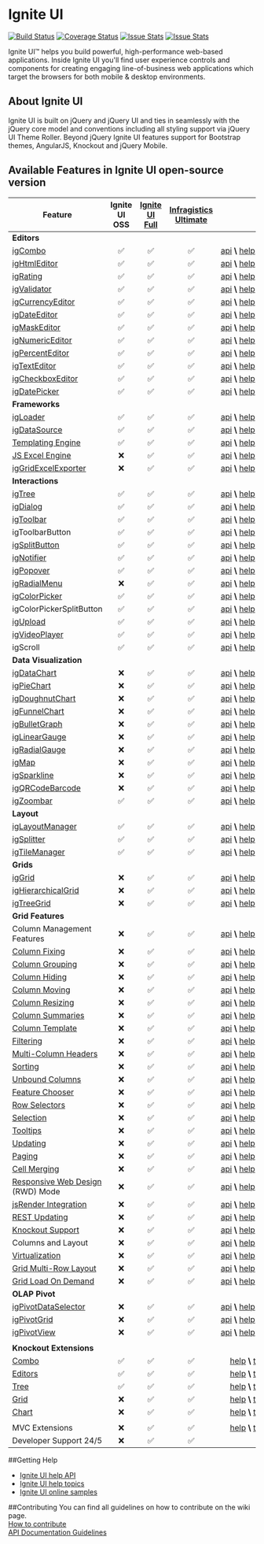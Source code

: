 # Ignite UI  
[![Build Status](https://travis-ci.org/IgniteUI/ignite-ui.svg?branch=master)](https://travis-ci.org/IgniteUI/ignite-ui)
[![Coverage Status](https://coveralls.io/repos/github/IgniteUI/ignite-ui/badge.svg?branch=master)](https://coveralls.io/github/IgniteUI/ignite-ui?branch=master)
[![Issue Stats](http://issuestats.com/github/IgniteUI/ignite-ui/badge/pr?style=flat)](http://issuestats.com/github/IgniteUI/ignite-ui)
[![Issue Stats](http://issuestats.com/github/IgniteUI/ignite-ui/badge/issue?style=flat)](http://issuestats.com/github/IgniteUI/ignite-ui)

Ignite UI™ helps you build powerful, high-performance web-based applications. Inside Ignite UI you'll find user experience controls and components for creating engaging line-of-business web applications which target the browsers for both mobile & desktop environments.

## About  Ignite UI

Ignite UI is built on jQuery and jQuery UI and ties in seamlessly with the jQuery core model and conventions including all styling support via jQuery UI Theme Roller. Beyond jQuery Ignite UI features support for Bootstrap themes, AngularJS, Knockout and jQuery Mobile.

## Available Features in Ignite UI open-source version

|Feature																	|Ignite UI OSS		|[Ignite UI Full](http://www.igniteui.com)	|[Infragistics Ultimate](http://www.infragistics.com/products/ultimate)	|Help 																																																																			|
|---------------------------------------------------------------------------|:-----------------:|:-----------------------------------------:|:---------------------------------------------------------------------:|:-----------------------------------------------------------------------------------------------------------------------------------------------------------------------------------------------------------------------------------------------------------------------------:|
|**Editors**																|					|											|																		|																																																																				|
|[igCombo](http://www.igniteui.com/combo/overview)							|:white_check_mark:	|:white_check_mark:							|:white_check_mark:														|[api](http://www.igniteui.com/help/api/2016.1/ui.igcombo)&nbsp;**\\**&nbsp;[help](http://www.igniteui.com/help/igcombo-igcombo)&nbsp;**\\**&nbsp;[topics&nbsp;source](https://github.com/IgniteUI/help-topics/tree/16.1/topics/02_Controls/igCombo)														|
|[igHtmlEditor](http://www.igniteui.com/html-editor/overview)				|:white_check_mark:	|:white_check_mark:							|:white_check_mark:														|[api](http://www.igniteui.com/help/api/2016.1/ui.ightmleditor)&nbsp;**\\**&nbsp;[help](http://www.igniteui.com/help/ightmleditor-ightmleditor)&nbsp;**\\**&nbsp;[topics&nbsp;source](https://github.com/IgniteUI/help-topics/tree/16.1/topics/02_Controls/igHtmlEditor)									|
|[igRating](http://www.igniteui.com/rating/overview)						|:white_check_mark:	|:white_check_mark: 						|:white_check_mark:														|[api](http://www.igniteui.com/help/api/2016.1/mobile.igRating)&nbsp;**\\**&nbsp;[help]()&nbsp;**\\**&nbsp;[topics&nbsp;source]() |
|[igValidator](http://www.igniteui.com/validator/overview)					|:white_check_mark:	|:white_check_mark:							|:white_check_mark:														|[api](http://www.igniteui.com/help/api/2016.1/ui.igvalidator)&nbsp;**\\**&nbsp;[help](http://www.igniteui.com/help/igvalidator)&nbsp;**\\**&nbsp;[topics&nbsp;source](https://github.com/IgniteUI/help-topics/tree/16.1/topics/02_Controls/igValidator)													|
|[igCurrencyEditor](http://www.igniteui.com/editors/currency-editor)		|:white_check_mark:	|:white_check_mark: 						|:white_check_mark:														|[api](http://www.igniteui.com/help/api/2016.1/ui.igcurrencyeditor)&nbsp;**\\**&nbsp;[help](http://www.igniteui.com/help/igcurrencyeditor-igcurrencyeditor)&nbsp;**\\**&nbsp;[topics&nbsp;source](https://github.com/IgniteUI/help-topics/tree/16.1/topics/02_Controls/igEditors/00_igCurrencyEditor)	|
|[igDateEditor](http://www.igniteui.com/editors/date-editor)				|:white_check_mark:	|:white_check_mark:							|:white_check_mark:														|[api](http://www.igniteui.com/help/api/2016.1/ui.igdateeditor)&nbsp;**\\**&nbsp;[help](http://www.igniteui.com/help/igdateeditor-igdateeditor)&nbsp;**\\**&nbsp;[topics&nbsp;source](https://github.com/IgniteUI/help-topics/tree/16.1/topics/02_Controls/igEditors/01_igDateEditor)						|
|[igMaskEditor](http://www.igniteui.com/editors/mask-editor)				|:white_check_mark:	|:white_check_mark:		 					|:white_check_mark:														|[api](http://www.igniteui.com/help/api/2016.1/ui.igmaskeditor)&nbsp;**\\**&nbsp;[help](http://www.igniteui.com/help/igmaskeditor-igmaskeditor)&nbsp;**\\**&nbsp;[topics&nbsp;source](https://github.com/IgniteUI/help-topics/tree/16.1/topics/02_Controls/igEditors/02_igMaskEditor)					|
|[igNumericEditor](http://www.igniteui.com/editors/numeric-editor)			|:white_check_mark:	|:white_check_mark: 						|:white_check_mark:														|[api](http://www.igniteui.com/help/api/2016.1/ui.ignumericeditor)&nbsp;**\\**&nbsp;[help](http://www.igniteui.com/help/ignumericeditor-ignumericeditor)&nbsp;**\\**&nbsp;[topics&nbsp;source](https://github.com/IgniteUI/help-topics/tree/16.1/topics/02_Controls/igEditors/03_igNumericEditor)		|
|[igPercentEditor](http://www.igniteui.com/editors/percent-editor)			|:white_check_mark:	|:white_check_mark: 						|:white_check_mark:														|[api](http://www.igniteui.com/help/api/2016.1/ui.igpercenteditor)&nbsp;**\\**&nbsp;[help](http://www.igniteui.com/help/igpercenteditor-igpercenteditor)&nbsp;**\\**&nbsp;[topics&nbsp;source](https://github.com/IgniteUI/help-topics/tree/16.1/topics/02_Controls/igEditors/04_igPercentEditor)		|
|[igTextEditor](http://www.igniteui.com/editors/text-editor)				|:white_check_mark:	|:white_check_mark: 						|:white_check_mark:														|[api](http://www.igniteui.com/help/api/2016.1/ui.igtexteditor)&nbsp;**\\**&nbsp;[help](http://www.igniteui.com/help/igtexteditor-igtexteditor)&nbsp;**\\**&nbsp;[topics&nbsp;source](https://github.com/IgniteUI/help-topics/tree/16.1/topics/02_Controls/igEditors/05_igTextEditor)					|
|[igCheckboxEditor](http://www.igniteui.com/editors/checkbox-editor)		|:white_check_mark:	|:white_check_mark: 						|:white_check_mark:														|[api](http://www.igniteui.com/help/api/2016.1/ui.igcheckboxeditor)&nbsp;**\\**&nbsp;[help](http://www.igniteui.com/help/igcheckboxeditor-igcheckboxeditor)&nbsp;**\\**&nbsp;[topics&nbsp;source](https://github.com/IgniteUI/help-topics/tree/16.1/topics/02_Controls/igEditors/06_igCheckboxEditor)	|  
|[igDatePicker](http://www.igniteui.com/editors/date-picker-overview)		|:white_check_mark:	|:white_check_mark: 						|:white_check_mark:														|[api](http://www.igniteui.com/help/api/2016.1/ui.igdatepicker)&nbsp;**\\**&nbsp;[help](http://www.igniteui.com/help/igdatepicker-igdatepicker)&nbsp;**\\**&nbsp;[topics&nbsp;source](https://github.com/IgniteUI/help-topics/tree/16.1/topics/02_Controls/igEditors/07_igDatePicker)					|
|**Frameworks**																|					|											|																		|																																																																				|
|[igLoader](http://www.igniteui.com/loader/overview)						|:white_check_mark:	|:white_check_mark:							|:white_check_mark:														|[api](http://www.igniteui.com/help/api/2016.1/ig.loader)&nbsp;**\\**&nbsp;[help](http://www.igniteui.com/help/api/2016.1/ig.loader)&nbsp;**\\**&nbsp;[topics&nbsp;source](http://www.igniteui.com/help/using-infragistics-loader) |
|[igDataSource](http://www.igniteui.com/data-source/overview)				|:white_check_mark:	|:white_check_mark: 						|:white_check_mark:														|[api](http://www.igniteui.com/help/api/2016.1/ig.datasource)&nbsp;**\\**&nbsp;[help](http://www.igniteui.com/help/api/2016.1/ig.datasource)&nbsp;**\\**&nbsp;[topics&nbsp;source](http://www.igniteui.com/help/igdatasource-igdatasource-overview) |
|[Templating Engine](http://www.igniteui.com/templating-engine/conditional-templates)|:white_check_mark:		| :white_check_mark: 		|:white_check_mark:														|[api](http://www.igniteui.com/help/api/2016.1/)&nbsp;**\\**&nbsp;[help](http://www.igniteui.com/help/igtemplating-overview)&nbsp;**\\**&nbsp;[topics&nbsp;source](https://github.com/IgniteUI/help-topics/tree/16.1/topics/06_Infragistics-Templating-Engine) |
|[JS Excel Engine](http://www.igniteui.com/javascript-excel-library/overview)|:x:|:white_check_mark: 						|:white_check_mark:														|[api](http://www.igniteui.com/help/javascript-excel-library)&nbsp;**\\**&nbsp;[help](http://www.igniteui.com/help/using-the-javascript-excel-library)&nbsp;**\\**&nbsp;[topics&nbsp;source](https://github.com/IgniteUI/help-topics/blob/16.1/topics/09_JavaScript%20Excel%20Library/~JavaScript_Excel_Library.md) |
|[igGridExcelExporter](http://www.igniteui.com/grid/export-basic-grid)		|:x:	|:white_check_mark:							|:white_check_mark:														|[api](http://www.igniteui.com/help/api/2016.1/ig.gridexcelexporter)&nbsp;**\\**&nbsp;[help](http://www.igniteui.com/help/iggridexcelexporter-overview)&nbsp;**\\**&nbsp;[topics&nbsp;source](https://github.com/IgniteUI/help-topics/blob/16.1/topics/09_JavaScript%20Excel%20Library/~JavaScript_Excel_Library.md) |
|**Interactions**															|					|											|																		|					|
|[igTree](http://www.igniteui.com/tree/overview)							|:white_check_mark:	|:white_check_mark: 						|:white_check_mark:														|[api](http://www.igniteui.com/help/api/2016.1/ui.igtree)&nbsp;**\\**&nbsp;[help](http://www.igniteui.com/help/igtree-getting-started)&nbsp;**\\**&nbsp;[topics&nbsp;source](https://github.com/IgniteUI/help-topics/tree/16.1/topics/02_Controls/igTree) |
|[igDialog](http://www.igniteui.com/dialog-window/overview)					|:white_check_mark:	|:white_check_mark: 						|:white_check_mark:														|[api](http://www.igniteui.com/help/api/2016.1/ui.igdialog)&nbsp;**\\**&nbsp;[help](http://www.igniteui.com/help/igdialog)&nbsp;**\\**&nbsp;[topics&nbsp;source](https://github.com/IgniteUI/help-topics/tree/16.1/topics/02_Controls/igDialog) |
|[igToolbar](http://www.igniteui.com/html-editor/standalone-toolbar)		|:white_check_mark:	|:white_check_mark:							|:white_check_mark:														|[api](http://www.igniteui.com/help/api/2016.1/ui.igtoolbar)&nbsp;**\\**&nbsp;[help](http://www.igniteui.com/help/ightmleditor-configuring-toolbars-and-buttons)&nbsp;**\\**&nbsp;[topics&nbsp;source](https://github.com/IgniteUI/help-topics/tree/16.1/topics/02_Controls/igHtmlEditor/03_Custom%20Toolbars) |
|igToolbarButton															|:white_check_mark:	|:white_check_mark:							|:white_check_mark:														|[api](http://www.igniteui.com/help/api/2016.1/ui.igtoolbarbutton)&nbsp;**\\**&nbsp;[help](http://www.igniteui.com/help/ightmleditor-configuring-toolbars-and-buttons)&nbsp;**\\**&nbsp;[topics&nbsp;source](https://github.com/IgniteUI/help-topics/tree/16.1/topics/02_Controls/igHtmlEditor/03_Custom%20Toolbars) |
|[igSplitButton](http://www.igniteui.com/split-button/overview)				|:white_check_mark:	|:white_check_mark:							|:white_check_mark:														|[api](http://www.igniteui.com/help/api/2016.1/ui.igsplitbutton)&nbsp;**\\**&nbsp;[help]()&nbsp;**\\**&nbsp;[topics&nbsp;source]() |
|[igNotifier](http://www.igniteui.com/notifier/overview)					|:white_check_mark:	|:white_check_mark:							|:white_check_mark:														|[api](http://www.igniteui.com/help/api/2016.1/ui.ignotifier)&nbsp;**\\**&nbsp;[help](http://www.igniteui.com/help/ignotifier-overview)&nbsp;**\\**&nbsp;[topics&nbsp;source](https://github.com/IgniteUI/help-topics/tree/16.1/topics/02_Controls/igNotifier) |
|[igPopover](http://www.igniteui.com/popover/overview)						|:white_check_mark:	|:white_check_mark:							|:white_check_mark:														|[api](http://www.igniteui.com/help/api/2016.1/ui.igpopover)&nbsp;**\\**&nbsp;[help](http://www.igniteui.com/help/igpopover-landingpage)&nbsp;**\\**&nbsp;[topics&nbsp;source](https://github.com/IgniteUI/help-topics/tree/16.1/topics/02_Controls/igPopOver) |
|[igRadialMenu](http://www.igniteui.com/radial-menu/overview)				|:x:				|:white_check_mark: 						|:white_check_mark:														|[api](http://www.igniteui.com/help/api/2016.1/ui.igradialmenu)&nbsp;**\\**&nbsp;[help](http://www.igniteui.com/help/igradialmenu)&nbsp;**\\**&nbsp;[topics&nbsp;source](https://github.com/IgniteUI/help-topics/tree/16.1/topics/02_Controls/igRadialMenu) |
|[igColorPicker](http://www.igniteui.com/split-button/overview)				|:white_check_mark:	|:white_check_mark:							|:white_check_mark:														|[api](http://www.igniteui.com/help/api/2016.1/ui.igcolorpicker)&nbsp;**\\**&nbsp;[help]()&nbsp;**\\**&nbsp;[topics&nbsp;source]() |
|igColorPickerSplitButton													|:white_check_mark:	|:white_check_mark:							|:white_check_mark:														|[api](http://www.igniteui.com/help/api/2016.1/ui.igcolorpickersplitbutton)&nbsp;**\\**&nbsp;[help]()&nbsp;**\\**&nbsp;[topics&nbsp;source]() |
|[igUpload](http://www.igniteui.com/file-upload/overview)					|:white_check_mark:	|:white_check_mark:							|:white_check_mark:														|[api](http://www.igniteui.com/help/api/2016.1/)&nbsp;**\\**&nbsp;[help]()&nbsp;**\\**&nbsp;[topics&nbsp;source]() |
|[igVideoPlayer](http://www.igniteui.com/video-player/overview)				|:white_check_mark:	|:white_check_mark:							|:white_check_mark:														|[api](http://www.igniteui.com/help/api/2016.1/)&nbsp;**\\**&nbsp;[help]()&nbsp;**\\**&nbsp;[topics&nbsp;source]() |
|igScroll																	|:white_check_mark:	|:white_check_mark:							|:white_check_mark:														|[api](http://www.igniteui.com/help/api/2016.1/)&nbsp;**\\**&nbsp;[help]()&nbsp;**\\**&nbsp;[topics&nbsp;source]() |
|**Data Visualization**														|					|											|																		|					|
|[igDataChart](http://www.igniteui.com/data-chart/overview)					|:x:				|:white_check_mark: 						|:white_check_mark:														|[api](http://www.igniteui.com/help/api/2016.1/ui.igDataChart)&nbsp;**\\**&nbsp;[help]()&nbsp;**\\**&nbsp;[topics&nbsp;source]() |
|[igPieChart](http://www.igniteui.com/pie-chart/overview)					|:x:				|:white_check_mark: 						|:white_check_mark:														|[api](http://www.igniteui.com/help/api/2016.1/ui.igPieChart)&nbsp;**\\**&nbsp;[help]()&nbsp;**\\**&nbsp;[topics&nbsp;source]() |
|[igDoughnutChart](http://www.igniteui.com/doughnut-chart/overview)			|:x:				|:white_check_mark: 						|:white_check_mark:														|[api](http://www.igniteui.com/help/api/2016.1/ui.igdoughnutchart)&nbsp;**\\**&nbsp;[help]()&nbsp;**\\**&nbsp;[topics&nbsp;source]() |
|[igFunnelChart](http://www.igniteui.com/funnel-chart/overview)				|:x:				|:white_check_mark: 						|:white_check_mark:														|[api](http://www.igniteui.com/help/api/2016.1/ui.igfunnelchart)&nbsp;**\\**&nbsp;[help]()&nbsp;**\\**&nbsp;[topics&nbsp;source]() |
|[igBulletGraph](http://www.igniteui.com/bullet-graph/overview)				|:x:				|:white_check_mark:							|:white_check_mark:														|[api](http://www.igniteui.com/help/api/2016.1/ui.igbulletgraph)&nbsp;**\\**&nbsp;[help]()&nbsp;**\\**&nbsp;[topics&nbsp;source]() |
|[igLinearGauge](http://www.igniteui.com/linear-gauge/overview)				|:x:				|:white_check_mark: 						|:white_check_mark:														|[api](http://www.igniteui.com/help/api/2016.1/ui.iglineargauge)&nbsp;**\\**&nbsp;[help]()&nbsp;**\\**&nbsp;[topics&nbsp;source]() |
|[igRadialGauge](http://www.igniteui.com/radial-gauge/overview)				|:x:				|:white_check_mark:							|:white_check_mark:														|[api](http://www.igniteui.com/help/api/2016.1/ui.igradialgauge)&nbsp;**\\**&nbsp;[help]()&nbsp;**\\**&nbsp;[topics&nbsp;source]() |
|[igMap](http://www.igniteui.com/map/overview)								|:x:				|:white_check_mark: 						|:white_check_mark:														|[api](http://www.igniteui.com/help/api/2016.1/ui.igMap)&nbsp;**\\**&nbsp;[help]()&nbsp;**\\**&nbsp;[topics&nbsp;source]() |
|[igSparkline](http://www.igniteui.com/sparkline/overview)					|:x:				|:white_check_mark:							|:white_check_mark:														|[api](http://www.igniteui.com/help/api/2016.1/ui.igsparkline)&nbsp;**\\**&nbsp;[help]()&nbsp;**\\**&nbsp;[topics&nbsp;source]() |
|[igQRCodeBarcode](http://www.igniteui.com/barcode/configuring-the-qr-code-specific-settings)	|:x:				|:white_check_mark: 	|:white_check_mark:														|[api](http://www.igniteui.com/help/api/2016.1/ui.igqrcodebarcode)&nbsp;**\\**&nbsp;[help]()&nbsp;**\\**&nbsp;[topics&nbsp;source]() |
|[igZoombar](http://www.igniteui.com/zoombar/overview)						|:white_check_mark:	|:white_check_mark:							|:white_check_mark:														|[api](http://www.igniteui.com/help/api/2016.1/ui.igzoombar)&nbsp;**\\**&nbsp;[help]()&nbsp;**\\**&nbsp;[topics&nbsp;source]() |
|**Layout**																	|					|											|																		|					|
|[igLayoutManager](http://www.igniteui.com/layout-manager/overview)			|:white_check_mark:	|:white_check_mark: 						|:white_check_mark:														|[api](http://www.igniteui.com/help/api/2016.1/ui.iglayoutmanager)&nbsp;**\\**&nbsp;[help]()&nbsp;**\\**&nbsp;[topics&nbsp;source]() |
|[igSplitter](http://www.igniteui.com/splitter/overview)					|:white_check_mark:	|:white_check_mark: 						|:white_check_mark:														|[api](http://www.igniteui.com/help/api/2016.1/ui.igsplitter)&nbsp;**\\**&nbsp;[help]()&nbsp;**\\**&nbsp;[topics&nbsp;source]() |
|[igTileManager](http://www.igniteui.com/tile-manager/overview)				|:white_check_mark:	|:white_check_mark: 						|:white_check_mark:														|[api](http://www.igniteui.com/help/api/2016.1/ui.igtilemanager)&nbsp;**\\**&nbsp;[help]()&nbsp;**\\**&nbsp;[topics&nbsp;source]() |
|**Grids**																	|					|											|																		|					|
|[igGrid](http://www.igniteui.com/grid/overview)							|:x:				|:white_check_mark: 						|:white_check_mark:														|[api](http://www.igniteui.com/help/api/2016.1/ui.iggrid)&nbsp;**\\**&nbsp;[help]()&nbsp;**\\**&nbsp;[topics&nbsp;source]() |
|[igHierarchicalGrid](http://www.igniteui.com/hierarchical-grid/overview)	|:x:				|:white_check_mark:							|:white_check_mark:														|[api](http://www.igniteui.com/help/api/2016.1/ui.iggrid_hg)&nbsp;**\\**&nbsp;[help]()&nbsp;**\\**&nbsp;[topics&nbsp;source]() |
|[igTreeGrid](http://www.igniteui.com/tree-grid/overview)					|:x:				|:white_check_mark: 						|:white_check_mark:														|[api](http://www.igniteui.com/help/api/2016.1/ui.igtreegrid)&nbsp;**\\**&nbsp;[help]()&nbsp;**\\**&nbsp;[topics&nbsp;source]() |
|**Grid Features**															|					|											|																		|					|
|Column Management Features													|:x:				|:white_check_mark:							|:white_check_mark:														|[api](http://www.igniteui.com/help/api/2016.1/ui.igGrid)&nbsp;**\\**&nbsp;[help](http://www.igniteui.com/help/iggrid-columnmanagementfeatures-landingpage)&nbsp;**\\**&nbsp;[topics&nbsp;source](https://github.com/IgniteUI/help-topics/blob/16.1/topics/02_Controls/igGrid/03_Features/00_Columns/~igGrid_ColumnManagementFeatures_LandingPage.md) |
|[Column Fixing](http://www.igniteui.com/grid/column-fixing)				|:x:				|:white_check_mark:							|:white_check_mark:														|[api](http://www.igniteui.com/help/api/2016.1/ui.iggridcolumnfixing)&nbsp;**\\**&nbsp;[help](http://www.igniteui.com/help/iggrid-columnfixing-landingpage)&nbsp;**\\**&nbsp;[topics&nbsp;source](https://github.com/IgniteUI/help-topics/tree/16.1/topics/02_Controls/igGrid/03_Features/00_Columns/00_Fixing) |
|[Column Grouping](http://www.igniteui.com/grid/grouping-customization)		|:x:				|:white_check_mark:							|:white_check_mark:														|[api](http://www.igniteui.com/help/api/2016.1/ui.iggridgroupby)&nbsp;**\\**&nbsp;[help](http://www.igniteui.com/help/iggrid-groupby)&nbsp;**\\**&nbsp;[topics&nbsp;source](https://github.com/IgniteUI/help-topics/tree/16.1/topics/02_Controls/igGrid/03_Features/00_Columns/01_Grouping) |
|[Column Hiding](http://www.igniteui.com/grid/column-hiding)				|:x:				|:white_check_mark:							|:white_check_mark:														|[api](http://www.igniteui.com/help/api/2016.1/ui.iggridhiding)&nbsp;**\\**&nbsp;[help](http://www.igniteui.com/help/iggrid-column-hiding)&nbsp;**\\**&nbsp;[topics&nbsp;source](https://github.com/IgniteUI/help-topics/tree/16.1/topics/02_Controls/igGrid/03_Features/00_Columns/02_Hiding) |
|[Column Moving](http://www.igniteui.com/grid/column-moving)				|:x:				|:white_check_mark:							|:white_check_mark:														|[api](http://www.igniteui.com/help/api/2016.1/ui.iggridcolumnmoving)&nbsp;**\\**&nbsp;[help](http://www.igniteui.com/help/iggrid-columnmoving-landingpage)&nbsp;**\\**&nbsp;[topics&nbsp;source](https://github.com/IgniteUI/help-topics/tree/16.1/topics/02_Controls/igGrid/03_Features/00_Columns/03_Moving) |
|[Column Resizing](http://www.igniteui.com/grid/column-resizing)			|:x:				|:white_check_mark:							|:white_check_mark:														|[api](http://www.igniteui.com/help/api/2016.1/ui.iggridresizing)&nbsp;**\\**&nbsp;[help](http://www.igniteui.com/help/iggrid-column-resizing)&nbsp;**\\**&nbsp;[topics&nbsp;source](https://github.com/IgniteUI/help-topics/blob/16.1/topics/02_Controls/igGrid/03_Features/00_Columns/04_igGrid_Column_Resizing.md) |
|[Column Summaries](http://www.igniteui.com/grid/summaries)					|:x:				|:white_check_mark:							|:white_check_mark:														|[api](http://www.igniteui.com/help/api/2016.1/ui.iggridsummaries)&nbsp;**\\**&nbsp;[help](http://www.igniteui.com/help/iggrid-column-summaries)&nbsp;**\\**&nbsp;[topics&nbsp;source](https://github.com/IgniteUI/help-topics/tree/16.1/topics/02_Controls/igGrid/03_Features/00_Columns/05_Summaries) |
|[Column Template](http://www.igniteui.com/grid/column-template)			|:x:				|:white_check_mark:							|:white_check_mark:														|[api](http://www.igniteui.com/help/api/2016.1/ui.igGrid)&nbsp;**\\**&nbsp;[help](http://www.igniteui.com/help/iggrid-column-template)&nbsp;**\\**&nbsp;[topics&nbsp;source](https://github.com/IgniteUI/help-topics/tree/16.1/topics/02_Controls/igGrid/03_Features/00_Columns/06_Template) |
|[Filtering](http://www.igniteui.com/grid/simple-filtering)					|:x:				|:white_check_mark:							|:white_check_mark:														|[api](http://www.igniteui.com/help/api/2016.1/ui.iggridfiltering)&nbsp;**\\**&nbsp;[help](http://www.igniteui.com/help/iggrid-filtering)&nbsp;**\\**&nbsp;[topics&nbsp;source](https://github.com/IgniteUI/help-topics/blob/16.1/topics/02_Controls/igGrid/03_Features/00_Columns/07_igGrid_Filtering.md) |
|[Multi-Column Headers](http://www.igniteui.com/grid/multi-column-headers)	|:x:				|:white_check_mark:							|:white_check_mark:														|[api](http://www.igniteui.com/help/api/2016.1/ui.iggridmulticolumnheaders)&nbsp;**\\**&nbsp;[help](http://www.igniteui.com/help/iggrid-multicolumnheaders-landingpage)&nbsp;**\\**&nbsp;[topics&nbsp;source](https://github.com/IgniteUI/help-topics/tree/16.1/topics/02_Controls/igGrid/03_Features/00_Columns/08_Multi-Headers) |
|[Sorting](http://www.igniteui.com/grid/sorting-remote)						|:x:				|:white_check_mark:							|:white_check_mark:														|[api](http://www.igniteui.com/help/api/2016.1/ui.iggridsorting)&nbsp;**\\**&nbsp;[help](http://www.igniteui.com/help/iggrid-sorting)&nbsp;**\\**&nbsp;[topics&nbsp;source](https://github.com/IgniteUI/help-topics/tree/16.1/topics/02_Controls/igGrid/03_Features/00_Columns/09_Sorting) |
|[Unbound Columns](http://www.igniteui.com/grid/unbound-column)				|:x:				|:white_check_mark:							|:white_check_mark:														|[api](http://www.igniteui.com/help/api/2016.1/ui.igGrid)&nbsp;**\\**&nbsp;[help](http://www.igniteui.com/help/iggrid-unboundcolumns-landing-page)&nbsp;**\\**&nbsp;[topics&nbsp;source](https://github.com/IgniteUI/help-topics/tree/16.1/topics/02_Controls/igGrid/03_Features/00_Columns/10_Unbound) |
|[Feature Chooser](http://www.igniteui.com/grid/feature-chooser)			|:x:				|:white_check_mark:							|:white_check_mark:														|[api](http://www.igniteui.com/help/api/2016.1/ui.igGrid)&nbsp;**\\**&nbsp;[help](http://www.igniteui.com/help/iggrid-feature-chooser)&nbsp;**\\**&nbsp;[topics&nbsp;source](https://github.com/IgniteUI/help-topics/blob/16.1/topics/02_Controls/igGrid/03_Features/01_igGrid_Feature_Chooser.md) |
|[Row Selectors](http://www.igniteui.com/grid/row-selectors)				|:x:				|:white_check_mark:							|:white_check_mark:														|[api](http://www.igniteui.com/help/api/2016.1/ui.iggridrowselectors)&nbsp;**\\**&nbsp;[help](http://www.igniteui.com/help/iggrid-row-selectors)&nbsp;**\\**&nbsp;[topics&nbsp;source](https://github.com/IgniteUI/help-topics/tree/16.1/topics/02_Controls/igGrid/03_Features/02_Row%20Selectors) |
|[Selection](http://www.igniteui.com/grid/selection)						|:x:				|:white_check_mark:							|:white_check_mark:														|[api](http://www.igniteui.com/help/api/2016.1/ui.iggridselection)&nbsp;**\\**&nbsp;[help](http://www.igniteui.com/help/iggrid-selection)&nbsp;**\\**&nbsp;[topics&nbsp;source](https://github.com/IgniteUI/help-topics/tree/16.1/topics/02_Controls/igGrid/03_Features/03_Selection) |
|[Tooltips](http://www.igniteui.com/grid/tooltips)							|:x:				|:white_check_mark:							|:white_check_mark:														|[api](http://www.igniteui.com/help/api/2016.1/ui.iggridtooltips)&nbsp;**\\**&nbsp;[help](http://www.igniteui.com/help/iggrid-tooltips)&nbsp;**\\**&nbsp;[topics&nbsp;source](https://github.com/IgniteUI/help-topics/tree/16.1/topics/02_Controls/igGrid/03_Features/04_Tooltips) |
|[Updating](http://www.igniteui.com/grid/basic-editing)						|:x:				|:white_check_mark:							|:white_check_mark:														|[api](http://www.igniteui.com/help/api/2016.1/ui.iggridupdating)&nbsp;**\\**&nbsp;[help](http://www.igniteui.com/help/iggrid-updating-landingpage)&nbsp;**\\**&nbsp;[topics&nbsp;source](https://github.com/IgniteUI/help-topics/tree/16.1/topics/02_Controls/igGrid/03_Features/05_Updating) |
|[Paging](http://www.igniteui.com/grid/paging)								|:x:				|:white_check_mark:							|:white_check_mark:														|[api](http://www.igniteui.com/help/api/2016.1/ui.iggridpaging)&nbsp;**\\**&nbsp;[help](http://www.igniteui.com/help/iggrid-paging)&nbsp;**\\**&nbsp;[topics&nbsp;source](https://github.com/IgniteUI/help-topics/blob/16.1/topics/02_Controls/igGrid/03_Features/06_igGrid_Paging.md) |
|[Cell Merging](http://www.igniteui.com/grid/cell-merging)					|:x:				|:white_check_mark:							|:white_check_mark:														|[api](http://www.igniteui.com/help/api/2016.1/ui.iggridcellmerging)&nbsp;**\\**&nbsp;[help](http://www.igniteui.com/help/iggrid-cellmerging-landingpage)&nbsp;**\\**&nbsp;[topics&nbsp;source](https://github.com/IgniteUI/help-topics/tree/16.1/topics/02_Controls/igGrid/03_Features/07_Cell%20Merging) |
|[Responsive Web Design](http://www.igniteui.com/grid/responsive-web-design-mode) (RWD) Mode|:x:|:white_check_mark:							|:white_check_mark:														|[api](http://www.igniteui.com/help/api/2016.1/ui.igGrid)&nbsp;**\\**&nbsp;[help](http://www.igniteui.com/help/iggrid-responsive-web-design-mode-landingpage)&nbsp;**\\**&nbsp;[topics&nbsp;source](https://github.com/IgniteUI/help-topics/tree/16.1/topics/02_Controls/igGrid/03_Features/08_Responsive) |
|[jsRender Integration](http://www.igniteui.com/grid/jsrender-integration)	|:x:				|:white_check_mark:							|:white_check_mark:														|[api](http://www.igniteui.com/help/api/2016.1/ui.igGrid)&nbsp;**\\**&nbsp;[help](http://www.igniteui.com/help/iggrid-jsrender-integration)&nbsp;**\\**&nbsp;[topics&nbsp;source](https://github.com/IgniteUI/help-topics/blob/16.1/topics/02_Controls/igGrid/03_Features/09_igGrid_jsRender_Integration.md) |
|[REST Updating](http://www.igniteui.com/grid/rest-editing)					|:x:				|:white_check_mark:							|:white_check_mark:														|[api](http://www.igniteui.com/help/api/2016.1/ui.iggridupdating)&nbsp;**\\**&nbsp;[help](http://www.igniteui.com/help/iggrid-rest-updating)&nbsp;**\\**&nbsp;[topics&nbsp;source](https://github.com/IgniteUI/help-topics/blob/16.1/topics/02_Controls/igGrid/03_Features/10_igGrid_REST_Updating.md) |
|[Knockout Support](http://www.igniteui.com/grid/bind-grid-with-ko)			|:x:				|:white_check_mark:							|:white_check_mark:														|[api](http://www.igniteui.com/help/api/2016.1/ui.igGrid)&nbsp;**\\**&nbsp;[help](http://www.igniteui.com/help/iggrid-configuring-knockout-support)&nbsp;**\\**&nbsp;[topics&nbsp;source](https://github.com/IgniteUI/help-topics/blob/16.1/topics/02_Controls/igGrid/03_Features/11_igGrid_Configuring_Knockout_Support.md) |
|Columns and Layout															|:x:				|:white_check_mark:							|:white_check_mark:														|[api](http://www.igniteui.com/help/api/2016.1/ui.igGrid)&nbsp;**\\**&nbsp;[help](http://www.igniteui.com/help/iggrid-columns-and-layout)&nbsp;**\\**&nbsp;[topics&nbsp;source](https://github.com/IgniteUI/help-topics/blob/16.1/topics/02_Controls/igGrid/03_Features/12_igGrid_Columns_and_Layout.md) |
|[Virtualization](http://www.igniteui.com/grid/virtualization-fixed)		|:x:				|:white_check_mark:							|:white_check_mark:														|[api](http://www.igniteui.com/help/api/2016.1/ui.iggrid#options:virtualization)&nbsp;**\\**&nbsp;[help](http://www.igniteui.com/help/iggrid-virtualization)&nbsp;**\\**&nbsp;[topics&nbsp;source](https://github.com/IgniteUI/help-topics/tree/16.1/topics/02_Controls/igGrid/03_Features/13_Virtualization) |
|[Grid Multi-Row Layout](http://www.igniteui.com/grid/multi-row-layout)		|:x:				|:white_check_mark:							|:white_check_mark:														|[api](http://www.igniteui.com/help/api/2016.1/ui.igGrid)&nbsp;**\\**&nbsp;[help](http://www.igniteui.com/help/iggrid-multirowlayout)&nbsp;**\\**&nbsp;[topics&nbsp;source](https://github.com/IgniteUI/help-topics/blob/16.1/topics/02_Controls/igGrid/03_Features/16_igGrid_MultiRowLayout.md) |
|[Grid Load On Demand](http://www.igniteui.com/grid/append-rows-on-demand)	|:x:				|:white_check_mark:							|:white_check_mark:														|[api](http://www.igniteui.com/help/api/2016.1/ui.igGrid)&nbsp;**\\**&nbsp;[help](http://www.igniteui.com/help/append-rows-on-demand-overview)&nbsp;**\\**&nbsp;[topics&nbsp;source](https://github.com/IgniteUI/help-topics/blob/16.1/topics/02_Controls/igGrid/03_Features/15_Append_Rows_On_Demand_Overview.md) |
|**OLAP Pivot**																|					|											|																		|					|
|[igPivotDataSelector](http://www.igniteui.com/pivot-data-selector/overview)|:x:				|:white_check_mark: 						|:white_check_mark:														|[api](http://www.igniteui.com/help/api/2016.1/ui.igPivotDataSelector)&nbsp;**\\**&nbsp;[help](http://www.igniteui.com/help/igpivotdataselector)&nbsp;**\\**&nbsp;[topics&nbsp;source](https://github.com/IgniteUI/help-topics/tree/16.1/topics/02_Controls/igPivotDataSelector) |
|[igPivotGrid](http://www.igniteui.com/pivot-grid/overview)					|:x:				|:white_check_mark:							|:white_check_mark:														|[api](http://www.igniteui.com/help/api/2016.1/ui.igPivotGrid)&nbsp;**\\**&nbsp;[help](http://www.igniteui.com/help/igpivotgrid)&nbsp;**\\**&nbsp;[topics&nbsp;source](https://github.com/IgniteUI/help-topics/tree/16.1/topics/02_Controls/igPivotGrid) |
|[igPivotView](http://www.igniteui.com/pivot-view/overview)					|:x:				|:white_check_mark:							|:white_check_mark:														|[api](http://www.igniteui.com/help/api/2016.1/ui.igPivotView)&nbsp;**\\**&nbsp;[help](http://www.igniteui.com/help/igpivotview)&nbsp;**\\**&nbsp;[topics&nbsp;source](https://github.com/IgniteUI/help-topics/tree/16.1/topics/02_Controls/igPivotView) |
|																			|					|											|																		|					|
|**Knockout Extensions**													|					|											|																		|					|
|[Combo](http://www.igniteui.com/combo/bind-combo-with-ko)					|:white_check_mark:	|:white_check_mark:							|:white_check_mark:														|[help](http://www.igniteui.com/help/igcombo-knockoutjs-support) **\\** [topics&nbsp;source](https://github.com/IgniteUI/help-topics/blob/16.1/topics/02_Controls/igCombo/04_Configuring/04_igCombo_KnockoutJS_Support.md) |
|[Editors](http://www.igniteui.com/editors/bind-editors-with-ko)			|:white_check_mark:	|:white_check_mark:							|:white_check_mark:														|[help](http://www.igniteui.com/help/configuring-knockout-support-(editors)) **\\** [topics&nbsp;source](https://github.com/IgniteUI/help-topics/blob/16.1/topics/02_Controls/igEditors/Config/02_Configuring%20Knockout%20Support%20(Editors).md) |
|[Tree](http://www.igniteui.com/tree/bind-tree-with-ko)						|:white_check_mark:	|:white_check_mark:							|:white_check_mark:														|[help](http://www.igniteui.com/help/igtree-knockoutjs-support) **\\** [topics&nbsp;source](https://github.com/IgniteUI/help-topics/blob/16.1/topics/02_Controls/igTree/13_igTree_KnockoutJS_Support.md) |
|[Grid](http://www.igniteui.com/grid/bind-grid-with-ko)						|:x:				|:white_check_mark:							|:white_check_mark:														|[help](http://www.igniteui.com/help/iggrid-configuring-knockout-support) **\\** [topics&nbsp;source](https://github.com/IgniteUI/help-topics/blob/16.1/topics/02_Controls/igGrid/03_Features/11_igGrid_Configuring_Knockout_Support.md) |
|[Chart](http://www.igniteui.com/data-chart/bind-data-chart-with-ko)		|:x:				|:white_check_mark:							|:white_check_mark:														|[help](http://www.igniteui.com/help/igdatachart-knockoutjs-support) **\\** [topics&nbsp;source](https://github.com/IgniteUI/help-topics/blob/16.1/topics/02_Controls/igDataChart/04_Configuring/05_igDataChart_KnockoutJS_Support.md) |
|																			|					|											|																		|					|
|MVC Extensions																|:x:	      |:white_check_mark: 						|:white_check_mark:														|[help](http://www.igniteui.com/help/asp.net-mvc-landingpage) **\\** [topics&nbsp;source](https://github.com/IgniteUI/help-topics/tree/16.1/topics/05_ASP-NET-MVC)|
|Developer Support 24/5														|:x:				|:white_check_mark: 						|:white_check_mark:														||


##Getting Help

* [Ignite UI help API](http://www.igniteui.com/help/api/2016.1/)
* [Ignite UI help topics](http://www.igniteui.com/help/)
* [Ignite UI online samples](http://www.igniteui.com/)

##Contributing
You can find all guidelines on how to contribute on the wiki page.  
[How to contribute](https://github.com/IgniteUI/ignite-ui/wiki/Contributing-to-Ignite-UI)  
[API Documentation Guidelines](https://github.com/IgniteUI/ignite-ui/wiki/API-Documentation-Guidelines)
